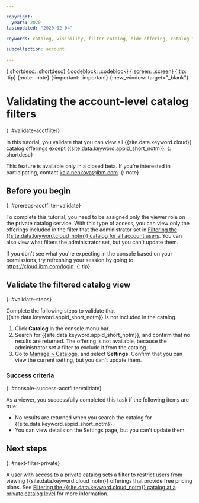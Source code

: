 ```yaml
---

copyright:
  years: 2020
lastupdated: "2020-02-04"

keywords: catalog, visibility, filter catalog, hide offering, catalog filtering, validating

subcollection: account

---
```


{:shortdesc: .shortdesc}
{:codeblock: .codeblock}
{:screen: .screen}
{:tip: .tip}
{:note: .note}
{:important: .important}
{:new_window: target="_blank"}

# Validating the account-level catalog filters 
{: #validate-acctfilter}

In this tutorial, you validate that you can view all {{site.data.keyword.cloud}} catalog offerings except {{site.data.keyword.appid_short_notm}}. 
{: shortdesc}

This feature is available only in a closed beta. If you’re interested in participating, contact kala.nenkova@ibm.com.
{: note}

## Before you begin
{: #prereqs-acctfilter-validate}

To complete this tutorial, you need to be assigned only the viewer role on the private catalog service. With this type of access, you can view only the offerings included in the filter that the administrator set in [Filtering the {{site.data.keyword.cloud_notm}} catalog for all account users](/docs/account?topic=account-filter-account). You can also view what filters the administrator set, but you can't update them. 

  If you don't see what you're expecting in the console based on your permissions, try refreshing your session by going to https://cloud.ibm.com/login.
  {: tip}

## Validate the filtered catalog view 
{: #validate-steps}

Complete the following steps to validate that {{site.data.keyword.appid_short_notm}} is not included in the catalog.

1. Click **Catalog** in the console menu bar.
1. Search for {{site.data.keyword.appid_short_notm}}, and confirm that no results are returned. The offering is not available, because the administrator set a filter to exclude it from the catalog. 
1. Go to [Manage > Catalogs](https://cloud.ibm.com/content-mgmt/catalogs), and select **Settings**. Confirm that you can view the current setting, but you can't update them.

### Success criteria
{: #console-success-acctfiltervalidate}

As a viewer, you successfully completed this task if the following items are true:

* No results are returned when you search the catalog for {{site.data.keyword.appid_short_notm}}.
* You can view details on the Settings page, but you can't update them. 

## Next steps
{: #next-filter-private}

A user with access to a private catalog sets a filter to restrict users from viewing {{site.data.keyword.cloud_notm}} offerings that provide free pricing plans. See [Filtering the {{site.data.keyword.cloud_notm}} catalog at a private catalog level](/docs/account?topic=account-restrict-by-user) for more information.
